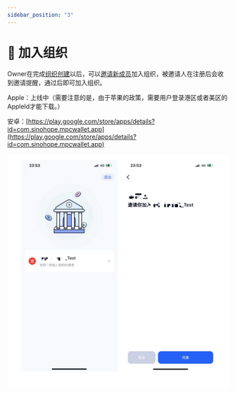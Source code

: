 ```yaml
---
sidebar_position: "3"
---
```

# 🥕 加入组织

Owner在完成[组织创建](create-organization.md)以后，可以[邀请新成员](i18n/zh-Hant/docusaurus-plugin-content-docs/current/use/user-guide/organization-management/invite-members.md)加入组织，被邀请人在注册后会收到邀请提醒，通过后即可加入组织。

Apple：上线中（需要注意的是，由于苹果的政策，需要用户登录港区或者美区的AppleId才能下载。）

安卓：[https://play.google.com/store/apps/details?id=com.sinohope.mpcwallet.app](https://play.google.com/store/apps/details?id=com.sinohope.mpcwallet.app)

![](<../images/assets/image (41).png>)
